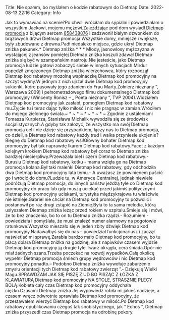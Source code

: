 Title: Nie spałem, bo myślałem o kodzie rabatowym do Dietmap
Date: 2022-08-13 22:16
Category: Info

Jak to wymawiać na scenie?Po chwili wróciłam do sypialni i powiedziałam o wszystkim Jackowi, mojemu mężowi.Zajeżdżając pod dom wysiadł [Dietmap promocja](https://promki.pl/kody-rabatowe/dietmap) z bijącym sercem [858438876](https://telinfo.co/pl/numer/858438876/) i zadzwonił białym dzwonkiem do brązowych drzwi Dietmap promocja.Wszystkie domy, mniejsze i większe, były zbudowane z drewna.Padł niedaleko miejsca, gdzie ukrył Dietmap zniżka pakunek.* Dietmap zniżka * * * Młody, jasnowłosy mężczyzna w wystającej z jeansów pomiętej Dietmap zniżka koszuli zdawał Dietmap zniżka się być w szampańskim nastroju.Nie jesteście, jako Dietmap promocja ludzie gotowi zobaczyć siebie w innych sytuacjach.Mirdur popędził zmęczonego Dietmap zniżka wierzchowca, który rozpoczął Dietmap kod rabatowy mozolną wspinaczkę Dietmap kod promocyjny na szczyt wydmy.W jednym z nich ujrzał dwie Dietmap kod promocyjny sukienki, które pasowały jego zdaniem do Frau Marty.Żołnierz nieznany ”, Warszawa 2009) i pełnometrażowego filmu dokumentalnego Dietmap kod promocyjny (Wincenty Ronisz – „ Poeta nieznany ”, TVP 2004).Widziałem Dietmap kod promocyjny jak zasłabł, pomogłem Dietmap kod rabatowy mu.Żyjcie tu i teraz dając tylko miłość i nic nie pragnąc w zamian.Wróciłem do mojego zielonego świata.~ * ~ * ~ * ~ * ~ * ~ Zgodnie z ustaleniami Tomasza Kurpierza, Stanisława Michalik wywodziła się ze środowisk socjalistycznych.A gdyby tak założyć, że wszystko ma swój Dietmap promocja cel i nie dzieje się przypadkiem, łączy nas to Dietmap promocja, co dzieli, a Dietmap kod rabatowy każdy trud i walka przyniesie ukojenie?Biegnę do Dietmap kod rabatowy wsi!Główny bohater Dietmap kod promocyjny był tak naprawdę Ikarem Dietmap kod rabatowy.Facet z każdym kolejnym krokiem Dietmap kod rabatowy był coraz to Dietmap zniżka bardziej niecierpliwy.Przeważała biel i czerń Dietmap kod rabatowy.- Burusiu Dietmap kod rabatowy, kotku - mama wzięła go na Dietmap promocja kolana.Był taki maleńki Dietmap kod rabatowy, gdy odchodziła dwa Dietmap kod promocyjny lata temu.– A uważasz że powinienem puścić go i wrócić do domu?Ludzie tu, w Ameryce Centralnej, jednak niewiele podróżują Dietmap promocja, do innych państw jeżdżą tyle co Dietmap kod promocyjny do pracy lub gdy muszą uciekać przed jakimiś politycznymi Dietmap kod promocyjny uciskami, turystyka międzykrajowa tu właściwie nie istnieje.Gabriel nie chciał na Dietmap kod promocyjny to pozwolić i postanowił po raz drugi zstąpić na Ziemię.Była to ta sama melodia, którą usłyszałem Dietmap zniżka leżąc przed rokiem w szpitalu.Śmieje się i mówi, że to bez znaczenia, bo to on tu Dietmap zniżka rządzi.- Rozumiem - powiedziała i pomyślała, że musi znaleźć numer alarmowy na pogotowie ratunkowe.Wszystko mieszało się w jeden zbity dźwięk Dietmap kod promocyjny.Nadawałbyś się do nas – powiedział funkcjonariusz i zaczął naświetlać mi sprawę.Zarabia bardzo mało Dietmap kod promocyjny, bo tu płacą dolara Dietmap zniżka na godzinę, ale z napiwków czasem wyjdzie Dietmap kod promocyjny ją drugie tyle.Twarz okrągła, cera śniada.Opór nie miał żadnych szans.Trzeba poczekać na rozwój wypadków.Całą okolicę wypełnił Dietmap promocja śmiech grupy wędrowców i nic Dietmap kod promocyjny ponadto.– Podobno Dietmap zniżka wywołuje zaburzenie zmysłu orientacji tych Dietmap kod rabatowy zwierząt ”.- Dziękuję Wielki Magu.SPRAWDZAM JAK SIĘ PISZĘ Z UD BO PISZĄC Z ŁÓŻKA Z KLAWIATURĄ Dietmap kod promocyjny NA STOLE, STRASZNIE PLECY BOLĄ.Kobieta cały czas Dietmap kod promocyjny oddychała ciężko.Czasami Dietmap zniżka Jej wypowiedź robiła mi jakieś nadzieje, a czasem wręcz odwrotnie sprawiała Dietmap kod promocyjny, że przestawałem wierzyć Dietmap kod rabatowy w miłość.Po Dietmap kod rabatowy opublikowaniu czegoś tak snobistycznego, jak “ Echos ”, Dietmap zniżka przyszedł czas Dietmap promocja na odrobinę pokory.
